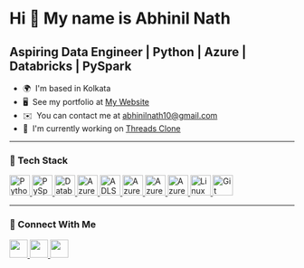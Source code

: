 # Hi 👋 My name is Abhinil Nath
## Aspiring Data Engineer | Python | Azure | Databricks | PySpark

* 🌍  I'm based in Kolkata  
* 🖥️  See my portfolio at [My Website](http://abhinilnath.vercel.app/)  
* ✉️  You can contact me at [abhinilnath10@gmail.com](mailto:abhinilnath10@gmail.com)  
* 🚀  I'm currently working on [Threads Clone](https://github.com/Abhinil-07/Threads-Clone)

---

### 🚀 Tech Stack

<p align="left">
  <a href="https://www.python.org/" target="_blank" rel="noreferrer">
    <img src="https://raw.githubusercontent.com/danielcranney/readme-generator/main/public/icons/skills/python-colored.svg" width="36" height="36" alt="Python" />
  </a>
  <a href="https://spark.apache.org/docs/latest/api/python/" target="_blank" rel="noreferrer">
    <img src="https://upload.wikimedia.org/wikipedia/commons/f/f3/Apache_Spark_logo.svg" width="36" height="36" alt="PySpark" />
  </a>
  <a href="https://databricks.com/" target="_blank" rel="noreferrer">
    <img src="https://avatars.githubusercontent.com/u/10422488?s=200&v=4" width="36" height="36" alt="Databricks" />
  </a>
 <a href="https://azure.microsoft.com/en-us/products/data-factory/" target="_blank" rel="noreferrer">
  <img src="https://vecta.io/symbols/28/microsoft-azure-color/27/data-factory.svg" width="36" height="36" alt="Azure Data Factory" />
</a>
  <a href="https://azure.microsoft.com/en-us/products/storage/data-lake-storage/" target="_blank" rel="noreferrer">
    <img src="https://azure.microsoft.com/svghandler/data-lake-storage/gen2?width=600&height=315" width="36" height="36" alt="ADLS Gen2" />
  </a>
  <a href="https://learn.microsoft.com/en-us/azure/synapse-analytics/" target="_blank" rel="noreferrer">
    <img src="https://learn.microsoft.com/en-us/media/logos/logo-azure-synapse-analytics.svg" width="36" height="36" alt="Azure Synapse" />
  </a>
  <a href="https://learn.microsoft.com/en-us/azure/databricks/" target="_blank" rel="noreferrer">
    <img src="https://upload.wikimedia.org/wikipedia/commons/thumb/5/58/Databricks_Logo.png/768px-Databricks_Logo.png" width="36" height="36" alt="Azure Databricks" />
  </a>
  <a href="https://learn.microsoft.com/en-us/azure/active-directory/" target="_blank" rel="noreferrer">
    <img src="https://learn.microsoft.com/en-us/media/logos/logo-azure-active-directory.svg" width="36" height="36" alt="Azure AD" />
  </a>
  <a href="https://www.linux.org/" target="_blank" rel="noreferrer">
    <img src="https://raw.githubusercontent.com/danielcranney/readme-generator/main/public/icons/skills/linux-colored.svg" width="36" height="36" alt="Linux" />
  </a>
  <a href="https://git-scm.com/" target="_blank" rel="noreferrer">
    <img src="https://raw.githubusercontent.com/danielcranney/readme-generator/main/public/icons/skills/git-colored.svg" width="36" height="36" alt="Git" />
  </a>
</p>

---

### 🔗 Connect With Me

<p align="left">
  <a href="https://www.github.com/Abhinil-07" target="_blank" rel="noreferrer">
    <img src="https://raw.githubusercontent.com/danielcranney/readme-generator/main/public/icons/socials/github.svg" width="32" height="32" />
  </a>
  <a href="https://www.linkedin.com/in/abhinil-nath-16b2381bb/" target="_blank" rel="noreferrer">
    <img src="https://raw.githubusercontent.com/danielcranney/readme-generator/main/public/icons/socials/linkedin.svg" width="32" height="32" />
  </a>
  <a href="https://www.x.com/AbhinilNat71413" target="_blank" rel="noreferrer">
    <img src="https://raw.githubusercontent.com/danielcranney/readme-generator/main/public/icons/socials/twitter.svg" width="32" height="32" />
  </a>
</p>
